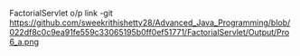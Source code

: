 FactorialServlet o/p link -git https://github.com/sweekrithishetty28/Advanced_Java_Programming/blob/022df8c0c9ea91fe559c33065195b0ff0ef51771/FactorialServlet/Output/Pro6_a.png